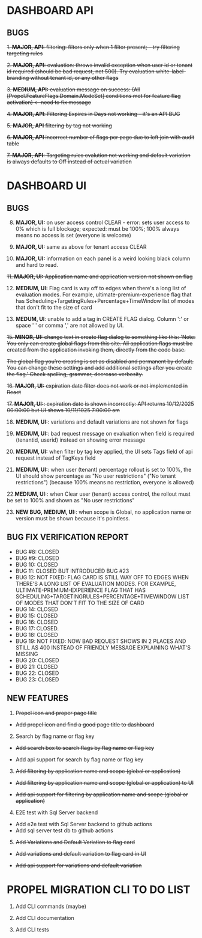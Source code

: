 
# DASHBOARD API
## BUGS

~~1.  **MAJOR, API:** filtering: filters only when 1 filter present; - try filtering targeting rules~~

~~2.  **MAJOR, API:** evaluation: throws invalid exception when user id or tenant id required (should be bad request, not 500).  Try evaluation white-label-branding without tenant id, or any other flags~~

~~3.  **MEDIUM, API:** evaluation message on success: (All [Propel.FeatureFlags.Domain.ModeSet] conditions met for feature flag activation) <- need to fix message~~

~~4. **MAJOR, API**: Filtering Expires in Days not working - it's an API BUG~~

~~5. **MAJOR, API** filtering by tag not working~~

~~6. **MAJOR, API** incorrect number of flags per page due to left join with audit table~~

~~7.  **MAJOR, API:** Targeting rules evalution not working and default variation is always defaults to Off instead of actual variation~~


# DASHBOARD UI 
## BUGS

8. **MAJOR, UI:** on user access control CLEAR - error: sets user access to 0% which is full blockage; expected: must be 100%; 100% always means no access is set (everyone is welcome)

9.  **MAJOR, UI:** same as above for tenant access CLEAR

10.  **MAJOR, UI:** information on each panel is a weird looking black column and hard to read. 

~~11.  **MAJOR, UI:** Application name and application version not shown on flag~~

12.  **MEDIUM, UI:** Flag card is way off to edges when there's a long list of evaluation modes. For example, ultimate-premium-experience flag that has Scheduling+TargetingRules+Percentage+TimeWindow list of modes that don't fit to the size of card

14. **MEDUM, UI**: unable to add a tag in CREATE FLAG dialog. Column ':' or space ' ' or comma ',' are not allowed by UI.

~~15. **MINOR, UI:** change text in create flag dialog to something like this: 'Note: You only can create global flags from this site. All application flags must be created from the application invoking them, directly from the code base.~~

~~The global flag you're creating is set as disabled and permanent by default. You can change these settings and add additional settings after you create the flag.' Check spelling, grammar, decrease verbosity.~~

~~16. **MAJOR, UI:** expiration date filter does not work or not implemented in React~~

~~17. **MAJOR, UI:**: expiration date is shown incorrectly: API returns 10/12/2025 00:00:00 but UI shows 10/11/1025 7:00:00 am~~

18. **MEDIUM, UI:**: variations and default variations are not shown for flags

19. **MEDIUM, UI:**: bad request message on evaluation when field is required (tenantid, userid) instead on showing error message
	
20. **MEDIUM, UI:** when filter by tag key applied, the UI sets Tags field of api request instead of TagKeys field

21. **MEDIUM, UI:**: when user (tenant) percentage rollout is set to 100%, the UI should show percentage as "No user restrictions" ("No tenant restrictions") (because 100% means no restriction, everyone is allowed)

22.**MEDIUM, UI:**: when Clear user (tenant) access control, the rollout must be set to 100% and shown as "No user restrictions"

23. **NEW BUG, MEDIUM, UI:**: when scope is Global, no application name or version must be shown because it's pointless.

## BUG FIX VERIFICATION REPORT

- BUG #8: CLOSED
- BUG #9: CLOSED
- BUG 10: CLOSED
- BUG 11: CLOSED BUT INTRODUCED BUG #23
- BUG 12: NOT FIXED: FLAG CARD IS STILL WAY OFF TO EDGES WHEN THERE'S A LONG LIST OF EVALUATION MODES. FOR EXAMPLE, ULTIMATE-PREMIUM-EXPERIENCE FLAG THAT HAS SCHEDULING+TARGETINGRULES+PERCENTAGE+TIMEWINDOW LIST OF MODES THAT DON'T FIT TO THE SIZE OF CARD
- BUG 14: CLOSED
- BUG 15: CLOSED
- BUG 16: CLOSED
- BUG 17: CLOSED. 
- BUG 18: CLOSED
- BUG 19: NOT FIXED: NOW BAD REQUEST SHOWS IN 2 PLACES AND STILL AS 400 INSTEAD OF FRIENDLY MESSAGE EXPLAINING WHAT'S MISSING
- BUG 20: CLOSED
- BUG 21: CLOSED
- BUG 22: CLOSED
- BUG 23: CLOSED

## NEW FEATURES

1. ~~Propel icon and proper page title~~

- ~~Add propel icon and find a good page title to dashboard~~

2. Search by flag name or flag key

- ~~Add search box to search flags by flag name or flag key~~

- Add api support for search by flag name or flag key

3. ~~Add filtering by application name and scope (global or application)~~
- ~~Add filtering by application name and scope (global or application) to UI~~

- ~~Add api support for filtering by application name and scope (global or application)~~

4. E2E test with Sql Server backend
- Add e2e test with Sql Server backend to github actions
- Add sql server test db to github actions

5. ~~Add Variations and Default Variation to flag card~~
- ~~Add variations and default variation to flag card in UI~~

- ~~Add api support for variations and default variation~~



# PROPEL MIGRATION CLI TO DO LIST

1. Add CLI commands (maybe)

2. Add CLI documentation

3. Add CLI tests
